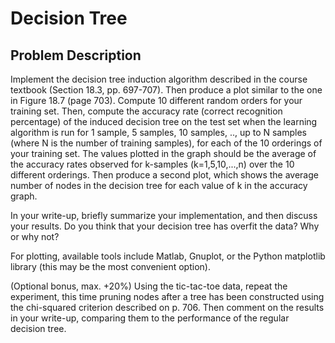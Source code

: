 # Decision Tree
## Problem Description
Implement the decision tree induction algorithm described in the course textbook (Section 18.3, pp. 697-707). Then produce a plot similar to the one in Figure 18.7 (page 703). Compute 10 different random orders for your training set. Then, compute the accuracy rate (correct recognition percentage) of the induced decision tree on the test set when the learning algorithm is run for 1 sample, 5 samples, 10 samples, .., up to N samples (where N is the number of training samples), for each of the 10 orderings of your training set. The values plotted in the graph should be the average of the accuracy rates observed for k-samples (k=1,5,10,...,n) over the 10 different orderings.
Then produce a second plot, which shows the average number of nodes in the decision tree for each value of k in the accuracy graph.

In your write-up, briefly summarize your implementation, and then discuss your results. Do you think that your decision tree has overfit the data? Why or why not?

For plotting, available tools include Matlab, Gnuplot, or the Python matplotlib library (this may be the most convenient option).

(Optional bonus, max. +20%) Using the tic-tac-toe data, repeat the experiment, this time pruning nodes after a tree has been constructed using the	chi-squared criterion described on p. 706. Then comment on the results in your write-up, comparing them to the performance of the regular decision tree.